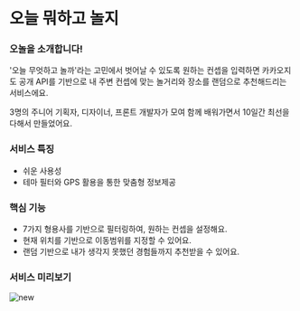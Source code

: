 # 오늘 뭐하고 놀지

### 오놀을 소개합니다!

'오늘 무엇하고 놀까'라는 고민에서 벗어날 수 있도록 원하는 컨셉을 입력하면
카카오지도 공개 API를 기반으로 내 주변 컨셉에 맞는 놀거리와 장소를 랜덤으로 추천해드리는 서비스에요.

3명의 주니어 기획자, 디자이너, 프론트 개발자가 모여 함께 배워가면서 10일간 최선을 다해서 만들었어요.

### 서비스 특징

- 쉬운 사용성
- 테마 필터와 GPS 활용을 통한 맞춤형 정보제공

### 핵심 기능

- 7가지 형용사를 기반으로 필터링하여, 원하는 컨셉을 설정해요.
- 현재 위치를 기반으로 이동범위를 지정할 수 있어요.
- 랜덤 기반으로 내가 생각지 못했던 경험들까지 추천받을 수 있어요.

### 서비스 미리보기

![new](https://github.com/Four-Ten-Day/front-end/assets/76683390/d96e204e-d854-4834-ab55-8de4525d783a)
